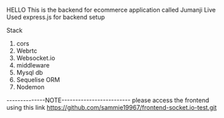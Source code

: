 HELLO
This is the backend for ecommerce application called Jumanji Live
Used express.js for backend setup

Stack
1. cors
2. Webrtc
3. Websocket.io
4. middleware
5. Mysql db
6. Sequelise ORM
7. Nodemon
   
--------------NOTE-------------------------
please access the frontend using this link 
https://github.com/sammie19967/frontend-socket.io-test.git
